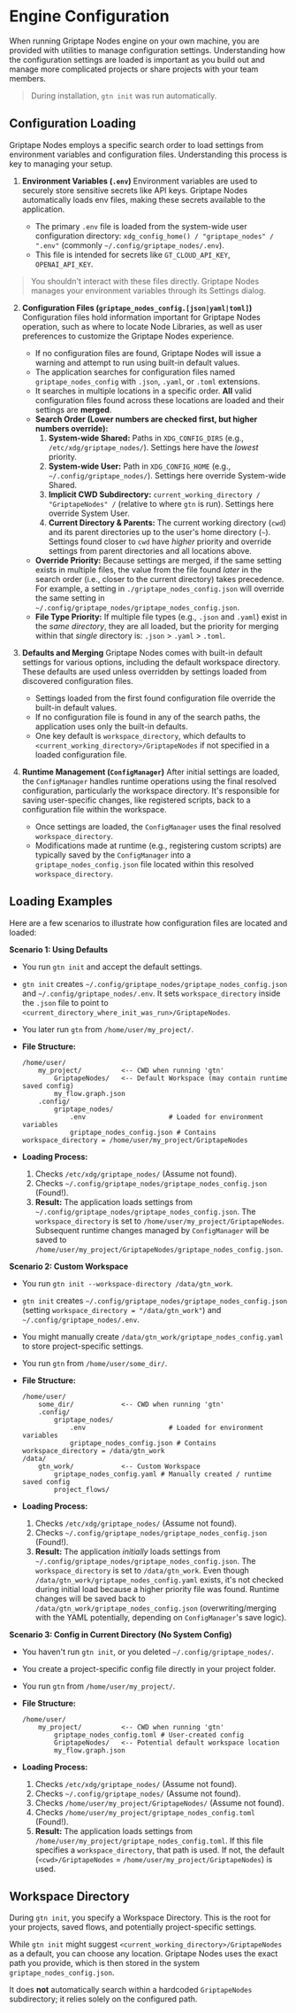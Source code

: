 # Engine Configuration

When running Griptape Nodes engine on your own machine, you are provided with utilities to manage configuration settings. Understanding how the configuration settings are loaded is important as you build out and manage more complicated projects or share projects with your team members. 

> During installation, `gtn init` was run automatically.  

## Configuration Loading

Griptape Nodes employs a specific search order to load settings from environment variables and configuration files. Understanding this process is key to managing your setup.

1.  **Environment Variables (`.env`)**
Environment variables are used to securely store sensitive secrets like API keys. Griptape Nodes automatically loads env files, making these secrets available to the application.

    *   The primary `.env` file is loaded from the system-wide user configuration directory: `xdg_config_home() / "griptape_nodes" / ".env"` (commonly `~/.config/griptape_nodes/.env`).
    *   This file is intended for secrets like `GT_CLOUD_API_KEY`, `OPENAI_API_KEY`.
> You shouldn't interact with these files directly. Griptape Nodes manages your environment variables through its Settings dialog. 

2.  **Configuration Files (`griptape_nodes_config.[json|yaml|toml]`)**
Configuration files hold information important for Griptape Nodes operation, such as where to locate Node Libraries, as well as user preferences to customize the Griptape Nodes experience.
    *   If no configuration files are found, Griptape Nodes will issue a warning and attempt to run using built-in default values.
    *   The application searches for configuration files named `griptape_nodes_config` with `.json`, `.yaml`, or `.toml` extensions.
    *   It searches in multiple locations in a specific order. **All** valid configuration files found across these locations are loaded and their settings are **merged**.
    *   **Search Order (Lower numbers are checked first, but higher numbers override):**
        1.  **System-wide Shared:** Paths in `XDG_CONFIG_DIRS` (e.g., `/etc/xdg/griptape_nodes/`). Settings here have the *lowest* priority.
        2.  **System-wide User:** Path in `XDG_CONFIG_HOME` (e.g., `~/.config/griptape_nodes/`). Settings here override System-wide Shared.
        3.  **Implicit CWD Subdirectory:** `current_working_directory / "GriptapeNodes" /` (relative to where `gtn` is run). Settings here override System User.
        4.  **Current Directory & Parents:** The current working directory (`cwd`) and its parent directories up to the user's home directory (`~`). Settings found closer to `cwd` have *higher* priority and override settings from parent directories and all locations above.
    *   **Override Priority:** Because settings are merged, if the same setting exists in multiple files, the value from the file found *later* in the search order (i.e., closer to the current directory) takes precedence. For example, a setting in `./griptape_nodes_config.json` will override the same setting in `~/.config/griptape_nodes/griptape_nodes_config.json`.
    *   **File Type Priority:** If multiple file types (e.g., `.json` and `.yaml`) exist in the *same directory*, they are all loaded, but the priority for merging within that *single* directory is: `.json` > `.yaml` > `.toml`.

3.  **Defaults and Merging**
Griptape Nodes comes with built-in default settings for various options, including the default workspace directory. These defaults are used unless overridden by settings loaded from discovered configuration files.

    *   Settings loaded from the first found configuration file override the built-in default values.
    *   If no configuration file is found in any of the search paths, the application uses only the built-in defaults.
    *   One key default is `workspace_directory`, which defaults to `<current_working_directory>/GriptapeNodes` if not specified in a loaded configuration file.

4.  **Runtime Management (`ConfigManager`)**
After initial settings are loaded, the `ConfigManager` handles runtime operations using the final resolved configuration, particularly the workspace directory. It's responsible for saving user-specific changes, like registered scripts, back to a configuration file within the workspace.

    *   Once settings are loaded, the `ConfigManager` uses the final resolved `workspace_directory`.
    *   Modifications made at runtime (e.g., registering custom scripts) are typically saved by the `ConfigManager` into a `griptape_nodes_config.json` file located within this resolved `workspace_directory`.

## Loading Examples

Here are a few scenarios to illustrate how configuration files are located and loaded:

**Scenario 1: Using Defaults**

*   You run `gtn init` and accept the default settings.
*   `gtn init` creates `~/.config/griptape_nodes/griptape_nodes_config.json` and `~/.config/griptape_nodes/.env`. It sets `workspace_directory` inside the `.json` file to point to `<current_directory_where_init_was_run>/GriptapeNodes`.
*   You later run `gtn` from `/home/user/my_project/`.

*   **File Structure:**
    ```
    /home/user/
        my_project/          <-- CWD when running 'gtn'
            GriptapeNodes/   <-- Default Workspace (may contain runtime saved config)
            my_flow.graph.json
        .config/
            griptape_nodes/
                .env                     # Loaded for environment variables
                griptape_nodes_config.json # Contains workspace_directory = /home/user/my_project/GriptapeNodes
    ```
*   **Loading Process:**
    1.  Checks `/etc/xdg/griptape_nodes/` (Assume not found).
    2.  Checks `~/.config/griptape_nodes/griptape_nodes_config.json` (Found!).
    3.  **Result:** The application loads settings from `~/.config/griptape_nodes/griptape_nodes_config.json`. The `workspace_directory` is set to `/home/user/my_project/GriptapeNodes`. Subsequent runtime changes managed by `ConfigManager` will be saved to `/home/user/my_project/GriptapeNodes/griptape_nodes_config.json`.

**Scenario 2: Custom Workspace**

*   You run `gtn init --workspace-directory /data/gtn_work`.
*   `gtn init` creates `~/.config/griptape_nodes/griptape_nodes_config.json` (setting `workspace_directory = "/data/gtn_work"`) and `~/.config/griptape_nodes/.env`.
*   You might manually create `/data/gtn_work/griptape_nodes_config.yaml` to store project-specific settings.
*   You run `gtn` from `/home/user/some_dir/`.

*   **File Structure:**
    ```
    /home/user/
        some_dir/            <-- CWD when running 'gtn'
        .config/
            griptape_nodes/
                .env                     # Loaded for environment variables
                griptape_nodes_config.json # Contains workspace_directory = /data/gtn_work
    /data/
        gtn_work/            <-- Custom Workspace
            griptape_nodes_config.yaml # Manually created / runtime saved config
            project_flows/
    ```
*   **Loading Process:**
    1.  Checks `/etc/xdg/griptape_nodes/` (Assume not found).
    2.  Checks `~/.config/griptape_nodes/griptape_nodes_config.json` (Found!).
    3.  **Result:** The application *initially* loads settings from `~/.config/griptape_nodes/griptape_nodes_config.json`. The `workspace_directory` is set to `/data/gtn_work`. Even though `/data/gtn_work/griptape_nodes_config.yaml` exists, it's not checked during initial load because a higher priority file was found. Runtime changes will be saved back to `/data/gtn_work/griptape_nodes_config.json` (overwriting/merging with the YAML potentially, depending on `ConfigManager`'s save logic).

**Scenario 3: Config in Current Directory (No System Config)**

*   You haven't run `gtn init`, or you deleted `~/.config/griptape_nodes/`.
*   You create a project-specific config file directly in your project folder.
*   You run `gtn` from `/home/user/my_project/`.

*   **File Structure:**
    ```
    /home/user/
        my_project/          <-- CWD when running 'gtn'
            griptape_nodes_config.toml # User-created config
            GriptapeNodes/   <-- Potential default workspace location
            my_flow.graph.json
    ```
*   **Loading Process:**
    1.  Checks `/etc/xdg/griptape_nodes/` (Assume not found).
    2.  Checks `~/.config/griptape_nodes/` (Assume not found).
    3.  Checks `/home/user/my_project/GriptapeNodes/` (Assume not found).
    4.  Checks `/home/user/my_project/griptape_nodes_config.toml` (Found!).
    5.  **Result:** The application loads settings from `/home/user/my_project/griptape_nodes_config.toml`. If this file specifies a `workspace_directory`, that path is used. If not, the default (`<cwd>/GriptapeNodes` = `/home/user/my_project/GriptapeNodes`) is used.

## Workspace Directory

During `gtn init`, you specify a Workspace Directory. This is the root for your projects, saved flows, and potentially project-specific settings.

While `gtn init` might suggest `<current_working_directory>/GriptapeNodes` as a default, you can choose any location. Griptape Nodes uses the exact path you provide, which is then stored in the system `griptape_nodes_config.json`.

It does **not** automatically search within a hardcoded `GriptapeNodes` subdirectory; it relies solely on the configured path. 